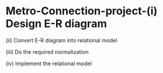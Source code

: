 # Metro-Connection-project-(i) Design E-R diagram

(ii) Convert E-R diagram into relational model

(iii) Do the required normalization

(iv) Implement the relational model
